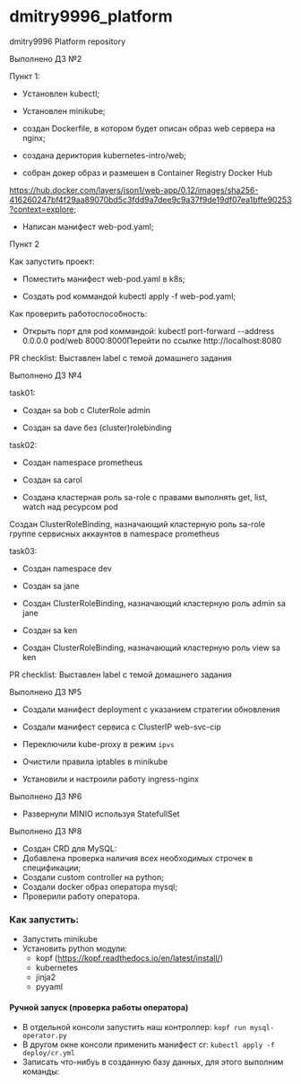 # dmitry9996_platform
dmitry9996 Platform repository

Выполнено ДЗ №2

Пункт 1:

- Уcтановлен kubectl;

- Установлен minikube;

- создан Dockerfile, в котором будет описан образ web сервера на nginx;

- создана дериктория kubernetes-intro/web;

- собран докер образ и размешен в Container Registry Docker Hub 

https://hub.docker.com/layers/json1/web-app/0.12/images/sha256-416260247bf4f29aa89070bd5c3fdd9a7dee9c9a37f9de19df07ea1bffe90253?context=explore;

- Написан манифест web-pod.yaml;

Пункт 2

Как запустить проект:

- Поместить манифест web-pod.yaml в k8s;

- Создать pod коммандой kubectl apply -f web-pod.yaml;

Как проверить работоспособность:

- Открыть порт для pod коммандой: kubectl port-forward --address 0.0.0.0 pod/web 8000:8000Перейти по ссылке http://localhost:8080


PR checklist:
 Выставлен label с темой домашнего задания


Выполнено ДЗ №4

task01:

- Создан sa bob с CluterRole admin

- Создан sa dave без (cluster)rolebinding

task02:

- Создан namespace prometheus

- Создан sa carol

- Создана кластерная роль sa-role с правами выполнять get, list, watch над ресурсом pod

Создан ClusterRoleBinding, назначающий кластерную роль sa-role группе сервисных аккаунтов в namespace prometheus

task03:

- Создан namespace dev

- Создан sa jane

- Создан ClusterRoleBinding, назначающий кластерную роль admin sa jane

- Создан sa ken

- Создан ClusterRoleBinding, назначающий кластерную роль view sa ken

PR checklist: Выставлен label с темой домашнего задания





Выполнено ДЗ №5


- Создали манифест deployment с указанием стратегии обновления

- Создали манифест сервиса с ClusterIP web-svc-cip

- Переключили kube-proxy в режим `ipvs`
 
- Очистили правила iptables в minikube

- Установили и настроили работу ingress-nginx


Выполнено ДЗ №6

- Развернули MINIO используя StatefullSet



Выполнено ДЗ №8

- Создан CRD для MySQL:
- Добавлена проверка наличия всех необходимых строчек в спецификации;
- Создали custom controller на python;
- Создали docker образ оператора mysql;
- Проверили работу оператора.



### Как запустить: 
- Запустить minikube
- Установить python модули:
  - kopf (https://kopf.readthedocs.io/en/latest/install/)
  - kubernetes
  - jinja2
  - pyyaml

#### Ручной запуск (проверка работы оператора)
- В отдельной консоли запустить наш контроллер: `kopf run mysql-operator.py`
- В другом окне консоли применить манифест cr: `kubectl apply -f deploy/cr.yml`
- Записать что-нибуь в созданную базу данных, для этого выполним команды: 
